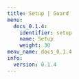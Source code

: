 ```yaml
---
title: Setup | Guard
menu:
  docs_0.1.4:
    identifier: setup
    name: Setup
    weight: 30
menu_name: docs_0.1.4
info:
  version: 0.1.4
---
```



